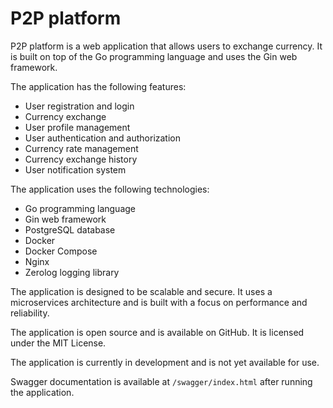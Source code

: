 # P2P platform

P2P platform is a web application that allows users to exchange currency. It is built on top of the Go programming language and uses the Gin web framework.

The application has the following features:

- User registration and login
- Currency exchange
- User profile management
- User authentication and authorization
- Currency rate management
- Currency exchange history
- User notification system

The application uses the following technologies:

- Go programming language
- Gin web framework
- PostgreSQL database
- Docker
- Docker Compose
- Nginx
- Zerolog logging library

The application is designed to be scalable and secure. It uses a microservices architecture and is built with a focus on performance and reliability.

The application is open source and is available on GitHub. It is licensed under the MIT License.

The application is currently in development and is not yet available for use.

Swagger documentation is available at `/swagger/index.html` after running the application.